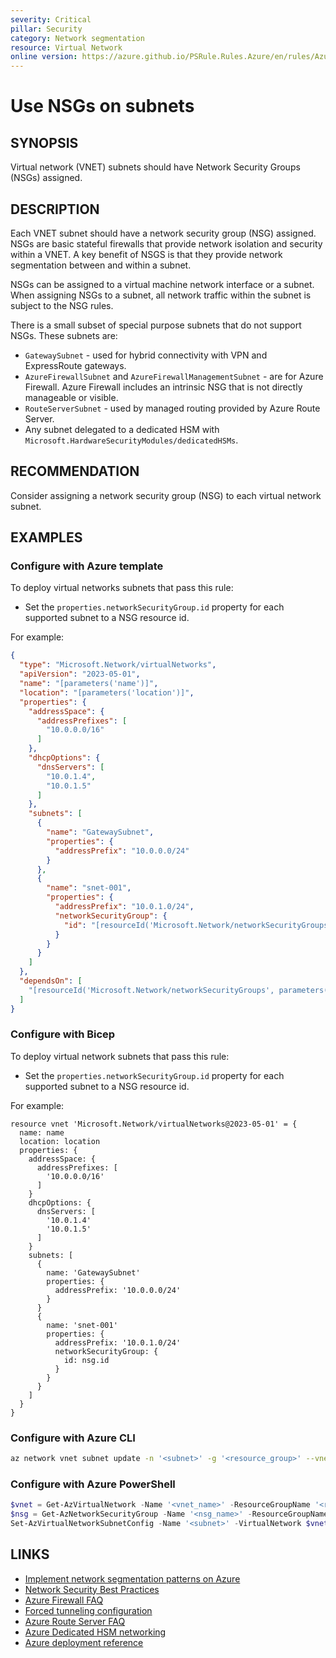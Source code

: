 ```yaml
---
severity: Critical
pillar: Security
category: Network segmentation
resource: Virtual Network
online version: https://azure.github.io/PSRule.Rules.Azure/en/rules/Azure.VNET.UseNSGs/
---
```


# Use NSGs on subnets

## SYNOPSIS

Virtual network (VNET) subnets should have Network Security Groups (NSGs) assigned.

## DESCRIPTION

Each VNET subnet should have a network security group (NSG) assigned.
NSGs are basic stateful firewalls that provide network isolation and security within a VNET.
A key benefit of NSGS is that they provide network segmentation between and within a subnet.

NSGs can be assigned to a virtual machine network interface or a subnet.
When assigning NSGs to a subnet, all network traffic within the subnet is subject to the NSG rules.

There is a small subset of special purpose subnets that do not support NSGs.
These subnets are:

- `GatewaySubnet` - used for hybrid connectivity with VPN and ExpressRoute gateways.
- `AzureFirewallSubnet` and `AzureFirewallManagementSubnet` - are for Azure Firewall.
  Azure Firewall includes an intrinsic NSG that is not directly manageable or visible.
- `RouteServerSubnet` - used by managed routing provided by Azure Route Server.
- Any subnet delegated to a dedicated HSM with `Microsoft.HardwareSecurityModules/dedicatedHSMs`.

## RECOMMENDATION

Consider assigning a network security group (NSG) to each virtual network subnet.

## EXAMPLES

### Configure with Azure template

To deploy virtual networks subnets that pass this rule:

- Set the `properties.networkSecurityGroup.id` property for each supported subnet to a NSG resource id.

For example:

```json
{
  "type": "Microsoft.Network/virtualNetworks",
  "apiVersion": "2023-05-01",
  "name": "[parameters('name')]",
  "location": "[parameters('location')]",
  "properties": {
    "addressSpace": {
      "addressPrefixes": [
        "10.0.0.0/16"
      ]
    },
    "dhcpOptions": {
      "dnsServers": [
        "10.0.1.4",
        "10.0.1.5"
      ]
    },
    "subnets": [
      {
        "name": "GatewaySubnet",
        "properties": {
          "addressPrefix": "10.0.0.0/24"
        }
      },
      {
        "name": "snet-001",
        "properties": {
          "addressPrefix": "10.0.1.0/24",
          "networkSecurityGroup": {
            "id": "[resourceId('Microsoft.Network/networkSecurityGroups', parameters('nsgName'))]"
          }
        }
      }
    ]
  },
  "dependsOn": [
    "[resourceId('Microsoft.Network/networkSecurityGroups', parameters('nsgName'))]"
  ]
}
```

### Configure with Bicep

To deploy virtual network subnets that pass this rule:

- Set the `properties.networkSecurityGroup.id` property for each supported subnet to a NSG resource id.

For example:

```bicep
resource vnet 'Microsoft.Network/virtualNetworks@2023-05-01' = {
  name: name
  location: location
  properties: {
    addressSpace: {
      addressPrefixes: [
        '10.0.0.0/16'
      ]
    }
    dhcpOptions: {
      dnsServers: [
        '10.0.1.4'
        '10.0.1.5'
      ]
    }
    subnets: [
      {
        name: 'GatewaySubnet'
        properties: {
          addressPrefix: '10.0.0.0/24'
        }
      }
      {
        name: 'snet-001'
        properties: {
          addressPrefix: '10.0.1.0/24'
          networkSecurityGroup: {
            id: nsg.id
          }
        }
      }
    ]
  }
}
```

### Configure with Azure CLI

```bash
az network vnet subnet update -n '<subnet>' -g '<resource_group>' --vnet-name '<vnet_name>' --network-security-group '<nsg_name>`
```

### Configure with Azure PowerShell

```powershell
$vnet = Get-AzVirtualNetwork -Name '<vnet_name>' -ResourceGroupName '<resource_group>'
$nsg = Get-AzNetworkSecurityGroup -Name '<nsg_name>' -ResourceGroupName '<resource_group>'
Set-AzVirtualNetworkSubnetConfig -Name '<subnet>' -VirtualNetwork $vnet -AddressPrefix '10.0.1.0/24' -NetworkSecurityGroup $nsg
```

## LINKS

- [Implement network segmentation patterns on Azure](https://learn.microsoft.com/azure/architecture/framework/security/design-network-segmentation)
- [Network Security Best Practices](https://docs.microsoft.com/azure/security/fundamentals/network-best-practices#logically-segment-subnets)
- [Azure Firewall FAQ](https://docs.microsoft.com/azure/firewall/firewall-faq#are-network-security-groups-nsgs-supported-on-the-azure-firewall-subnet)
- [Forced tunneling configuration](https://docs.microsoft.com/azure/firewall/forced-tunneling#forced-tunneling-configuration)
- [Azure Route Server FAQ](https://docs.microsoft.com/azure/route-server/route-server-faq#can-i-associate-a-network-security-group-nsg-to-the-routeserversubnet)
- [Azure Dedicated HSM networking](https://docs.microsoft.com/azure/dedicated-hsm/networking#subnets)
- [Azure deployment reference](https://docs.microsoft.com/azure/templates/microsoft.network/virtualnetworks)
